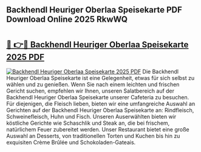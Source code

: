 ## Backhendl Heuriger Oberlaa Speisekarte PDF Download Online 2025 RkwWQ

# <h2><a href="http://gc6fbs.nevu.top/?p=Backhendl+Heuriger+Oberlaa+Speisekarte">🔗 👉🔴 Backhendl Heuriger Oberlaa Speisekarte 2025 PDF</a></h2>

[![Backhendl Heuriger Oberlaa Speisekarte 2025 PDF](https://i.imgur.com/dBaPXMq.png)](http://gc6fbs.nevu.top/?p=Backhendl+Heuriger+Oberlaa+Speisekarte)
Die Backhendl Heuriger Oberlaa Speisekarte ist eine Gelegenheit, etwas für sich selbst zu wählen und zu genießen. Wenn Sie nach einem leichten und frischen Gericht suchen, empfehlen wir Ihnen, unseren Salatbereich auf der Backhendl Heuriger Oberlaa Speisekarte unserer Cafeteria zu besuchen. Für diejenigen, die Fleisch lieben, bieten wir eine umfangreiche Auswahl an Gerichten auf der Backhendl Heuriger Oberlaa Speisekarte an: Rindfleisch, Schweinefleisch, Huhn und Fisch. Unseren Auserwählten bieten wir köstliche Gerichte wie Schaschlik und Steak an, die bei frischem, natürlichem Feuer zubereitet werden. Unser Restaurant bietet eine große Auswahl an Desserts, von traditionellen Torten und Kuchen bis hin zu exquisiten Crème Brûlée und Schokoladen-Gateais.
